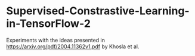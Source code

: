 # Supervised-Constrastive-Learning-in-TensorFlow-2
Experiments with the ideas presented in https://arxiv.org/pdf/2004.11362v1.pdf by Khosla et al. 
